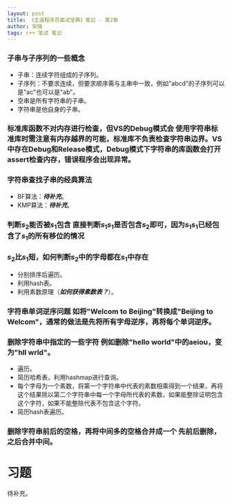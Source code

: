 ```yaml
---
layout: post
title: 《王道程序员面试宝典》笔记 - 第2章
author: 宋强
tags: c++ 笔试 笔记
---
```


### 子串与子序列的一些概念 <span></span>
* 子串：连续字符组成的子序列。
* 子序列：不要求连续，但要求顺序需与主串中一致，例如"abcd"的子序列可以是"ac"也可以是"ab"。
* 空串是所有字符串的子串。
* 字符串是他自身的子串。

### 标准库函数不对内存进行检查，但VS的Debug模式会 <span>使用字符串标准库时需注意有内存越界的可能，标准库不负责检查字符串边界。VS中存在Debug和Release模式，Debug模式下字符串的库函数会打开assert检查内存，错误程序会出现异常。</span>

### 字符串查找子串的经典算法
* BF算法：***待补充***。
* KMP算法：***待补充***。

### 判断$s_2$能否被$s_1$包含 <span>直接判断$s_1s_1$是否包含$s_2$即可，因为$s_1s_1$已经包含了$s_1$的所有移位的情况</span>

### $s_2$比$s_1$短，如何判断$s_2$中的字母都在$s_1$中存在
* 分别排序后遍历。
* 利用hash表。
* 利用素数原理（***如何获得素数表？***）。

### 字符串单词逆序问题 <span>如将"Welcom to Beijing"转换成"Beijing to Welcom"，通常的做法是先将所有字母逆序，再将每个单词逆序。</span>

### 删除字符串中指定的一些字符 <span>例如删除"hello world"中的aeiou，变为"hll wrld"。</span>
* 遍历。
* 简历哈希表，利用hashmap进行查询。
* 每个字母为一个素数，将第一个字符串中代表的素数相乘得到一个结果，再将这个结果除以第二个字符串中每一个字母所代表的素数，如果能整除证明包含这个字符，如果不能整除代表不包含这个字符。
* 简历hash表遍历。

### 删除字符串前后的空格，再将中间多的空格合并成一个 <span>先前后删除，之后合并中间。</span>

# 习题
待补充。
